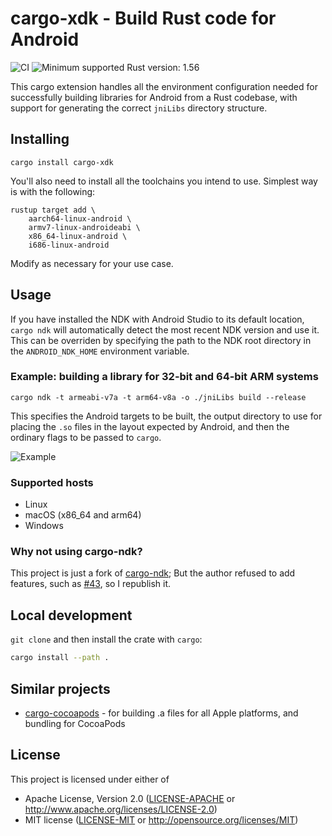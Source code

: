# cargo-xdk - Build Rust code for Android

![CI](https://github.com/bbqsrc/cargo-ndk/actions/workflows/ci.yml/badge.svg)
![Minimum supported Rust version: 1.56](https://img.shields.io/badge/MSRV-1.56-informational)

This cargo extension handles all the environment configuration needed for successfully building libraries
for Android from a Rust codebase, with support for generating the correct `jniLibs` directory structure.

## Installing

```
cargo install cargo-xdk
```

You'll also need to install all the toolchains you intend to use. Simplest way is with the following:

```
rustup target add \
    aarch64-linux-android \
    armv7-linux-androideabi \
    x86_64-linux-android \
    i686-linux-android
```

Modify as necessary for your use case.

## Usage

If you have installed the NDK with Android Studio to its default location, `cargo ndk` will automatically detect
the most recent NDK version and use it. This can be overriden by specifying the path to the NDK root directory in
the `ANDROID_NDK_HOME` environment variable.

### Example: building a library for 32-bit and 64-bit ARM systems

```
cargo ndk -t armeabi-v7a -t arm64-v8a -o ./jniLibs build --release 
```

This specifies the Android targets to be built, the output directory to use for placing the `.so` files in the layout
expected by Android, and then the ordinary flags to be passed to `cargo`.

![Example](./example/example.svg)

### Supported hosts

- Linux
- macOS (x86_64 and arm64)
- Windows

### Why not using cargo-ndk?

This project is just a fork of [cargo-ndk](https://github.com/bbqsrc/cargo-ndk); But the author refused to add features, such as [#43](https://github.com/bbqsrc/cargo-ndk/pull/43), so I republish it.

## Local development

`git clone` and then install the crate with `cargo`:

```bash
cargo install --path .
```

## Similar projects

* [cargo-cocoapods](https://github.com/bbqsrc/cargo-cocoapods) - for building .a files for all Apple platforms, and bundling for CocoaPods

## License

This project is licensed under either of

 * Apache License, Version 2.0 ([LICENSE-APACHE](LICENSE-APACHE) or http://www.apache.org/licenses/LICENSE-2.0)
 * MIT license ([LICENSE-MIT](LICENSE-MIT) or http://opensource.org/licenses/MIT)